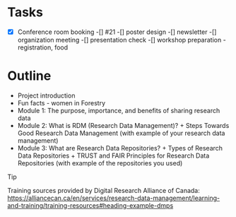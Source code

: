 # Tasks
-[x] Conference room booking
-[] #21
-[] poster design
-[] newsletter
-[] organization meeting
-[] presentation check
-[] workshop preparation - registration, food

# Outline
- Project introduction
- Fun facts - women in Forestry
- Module 1: The purpose, importance, and benefits of sharing research data
- Module 2: What is RDM (Research Data Management)? + Steps Towards Good Research Data Management (with example of your research data management)
- Module 3: What are Research Data Repositories? + Types of Research Data Repositories + TRUST and FAIR Principles for Research Data Repositories (with example of the repositories you used)

> [!TIP]
> Training sources provided by Digital Research Alliance of Canada: https://alliancecan.ca/en/services/research-data-management/learning-and-training/training-resources#heading-example-dmps
